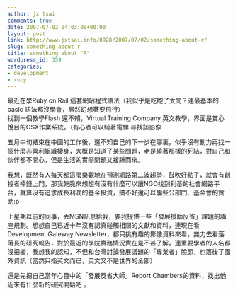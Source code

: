 ```yaml
---
author: jx tsai
comments: true
date: 2007-07-02 04:03:00+00:00
layout: post
link: http://www.jxtsai.info/0928/2007/07/02/something-about-r/
slug: something-about-r
title: something about "R"
wordpress_id: 359
categories:
- development
- ruby
---
```


最近在學Ruby on Rail 這套網站程式語法（我似乎是吃飽了太閒？連最基本的basic 語法都沒學會，居然幻想著要飛行）  
找到一個教學Flash 還不賴，Virtual Training Company 英文教學，界面是賞心悅目的OSX作業系統。（有心者可以騎著電騾 尋找該影像  
  
  
五月中旬結束在中國的工作後，還不知自己的下一步在哪裏，似乎沒有動力再找一個什麼非營利組織棲身，大概是知道了某些問題，老是繞著那樣的死結，對自己和伙伴都不開心，但是生活的實際問題又接踵而來。  
  
我想，既然有人每天都這麼樂觀地在預測網路第二波趨勢，鼓吹好點子，就會有創投者捧錢上門，那我乾脆來想想有沒有什麼可以讓NGO找到利基的社會網路平台，就算沒有追求成長利潤的基金投資，搞不好還可以騙些公部門、基金會的贊助:p  
  
上星期以前的同事，丟MSN訊息給我，要我提供一些「發展援助反省」課題的講座規劃。想想自己已近十年沒有認真碰觸相關的文獻和資料，連現在看Development Gateway Newsletter，都只挑有趣的影像資料來看，無力去看落落長的研究報告，對於最近的學院實務情況實在是不甚了解，連重要學者的人名都沒把握，我想我的認知，不但和台灣討論發展議題的「專業者」脫節，也落後了國外資訊（當然只指英文而已，英文又不是世界的全部）  
  
還是先把自己當年心目中的「發展反省大師」Rebort Chambers的資料，找出他近來有什麼新的研究開始吧 。  

